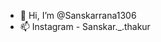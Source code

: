 - 👋 Hi, I’m @Sanskarrana1306
- 📫 Instagram - Sanskar._.thakur 

<!---
Sanskarrana1306/Sanskarrana1306 is a ✨ special ✨ repository because its `README.md` (this file) appears on your GitHub profile.
You can click the Preview link to take a look at your changes.
--->
